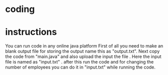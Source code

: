 # coding


# instructions
You can run code in any online java platform First of all you need to make an blank output file for storing the output name this as "output.txt".
Next copy the code from "main.java" and also upload the input the file  . Here the input file is named as "input.txt" . after this run the code and for changing the number of employees you can do it in "input.txt" while running the code. 
